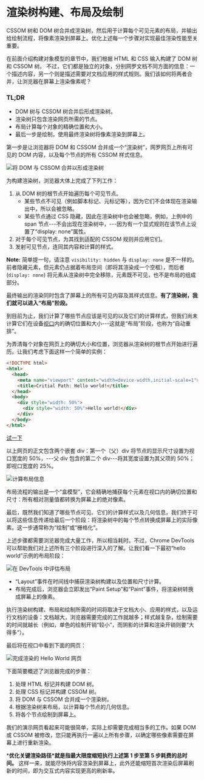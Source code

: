 # 渲染树构建、布局及绘制

CSSOM 树和 DOM 树合并成渲染树，然后用于计算每个可见元素的布局，并输出给绘制流程，将像素渲染到屏幕上。优化上述每一个步骤对实现最佳渲染性能至关重要。

在前面介绍构建对象模型的章节中，我们根据 HTML 和 CSS 输入构建了 DOM 树和 CSSOM 树。 不过，它们都是独立的对象，分别网罗文档不同方面的信息：一个描述内容，另一个则是描述需要对文档应用的样式规则。我们该如何将两者合并，让浏览器在屏幕上渲染像素呢？

### TL;DR

- DOM 树与 CSSOM 树合并后形成渲染树。
- 渲染树只包含渲染网页所需的节点。
- 布局计算每个对象的精确位置和大小。
- 最后一步是绘制，使用最终渲染树将像素渲染到屏幕上。

第一步是让浏览器将 DOM 和 CSSOM 合并成一个“渲染树”，网罗网页上所有可见的 DOM 内容，以及每个节点的所有 CSSOM 样式信息。

![将 DOM 与 CSSOM 合并以形成渲染树](https://developers.google.cn/web/fundamentals/performance/critical-rendering-path/images/render-tree-construction.png)

为构建渲染树，浏览器大体上完成了下列工作：

1. 从 DOM 树的根节点开始遍历每个可见节点。
   - 某些节点不可见（例如脚本标记、元标记等），因为它们不会体现在渲染输出中，所以会被忽略。
   - 某些节点通过 CSS 隐藏，因此在渲染树中也会被忽略，例如，上例中的 span 节点---不会出现在渲染树中，---因为有一个显式规则在该节点上设置了“display: none”属性。
2. 对于每个可见节点，为其找到适配的 CSSOM 规则并应用它们。
3. 发射可见节点，连同其内容和计算的样式。

**Note:** 简单提一句，请注意 `visibility: hidden` 与 `display: none` 是不一样的。前者隐藏元素，但元素仍占据着布局空间（即将其渲染成一个空框），而后者 (`display: none`) 将元素从渲染树中完全移除，元素既不可见，也不是布局的组成部分。

最终输出的渲染同时包含了屏幕上的所有可见内容及其样式信息。**有了渲染树，我们就可以进入“布局”阶段。**

到目前为止，我们计算了哪些节点应该是可见的以及它们的计算样式，但我们尚未计算它们在设备[视口](https://developers.google.cn/web/fundamentals/design-and-ux/responsive#set-the-viewport)内的确切位置和大小---这就是“布局”阶段，也称为“自动重排”。

为弄清每个对象在网页上的确切大小和位置，浏览器从渲染树的根节点开始进行遍历。让我们考虑下面这样一个简单的实例：

```html
<!DOCTYPE html>
<html>
  <head>
    <meta name="viewport" content="width=device-width,initial-scale=1">
    <title>Critial Path: Hello world!</title>
  </head>
  <body>
    <div style="width: 50%">
      <div style="width: 50%">Hello world!</div>
    </div>
  </body>
</html>
```

[试一下](https://googlesamples.github.io/web-fundamentals/fundamentals/performance/critical-rendering-path/nested.html)

以上网页的正文包含两个嵌套 div：第一个（父）div 将节点的显示尺寸设置为视口宽度的 50%，---父 div 包含的第二个 div---将其宽度设置为其父项的 50%；即视口宽度的 25%。

![计算布局信息](https://developers.google.cn/web/fundamentals/performance/critical-rendering-path/images/layout-viewport.png)

布局流程的输出是一个“盒模型”，它会精确地捕获每个元素在视口内的确切位置和尺寸：所有相对测量值都转换为屏幕上的绝对像素。

最后，既然我们知道了哪些节点可见、它们的计算样式以及几何信息，我们终于可以将这些信息传递给最后一个阶段：将渲染树中的每个节点转换成屏幕上的实际像素。这一步通常称为“绘制”或“栅格化”。

上述步骤都需要浏览器完成大量工作，所以相当耗时。不过，Chrome DevTools 可以帮助我们对上述所有三个阶段进行深入的了解。让我们看一下最初“hello world”示例的布局阶段：

![在 DevTools 中评估布局](https://developers.google.cn/web/fundamentals/performance/critical-rendering-path/images/layout-timeline.png)

- “Layout”事件在时间线中捕获渲染树构建以及位置和尺寸计算。
- 布局完成后，浏览器会立即发出“Paint Setup”和“Paint”事件，将渲染树转换成屏幕上的像素。

执行渲染树构建、布局和绘制所需的时间将取决于文档大小、应用的样式，以及运行文档的设备：文档越大，浏览器需要完成的工作就越多；样式越复杂，绘制需要的时间就越长（例如，单色的绘制开销“较小”，而阴影的计算和渲染开销则要“大得多”）。

最后将在视口中看到下面的网页：

![完成渲染的 Hello World 网页](https://developers.google.cn/web/fundamentals/performance/critical-rendering-path/images/device-dom-small.png)

下面简要概述了浏览器完成的步骤：

1. 处理 HTML 标记并构建 DOM 树。
2. 处理 CSS 标记并构建 CSSOM 树。
3. 将 DOM 与 CSSOM 合并成一个渲染树。
4. 根据渲染树来布局，以计算每个节点的几何信息。
5. 将各个节点绘制到屏幕上。

我们的演示网页看起来可能很简单，实际上却需要完成相当多的工作。如果 DOM 或 CSSOM 被修改，您只能再执行一遍以上所有步骤，以确定哪些像素需要在屏幕上进行重新渲染。

***优化关键渲染路径\*就是指最大限度缩短执行上述第 1 步至第 5 步耗费的总时间。** 这样一来，就能尽快将内容渲染到屏幕上，此外还能缩短首次渲染后屏幕刷新的时间，即为交互式内容实现更高的刷新率。
